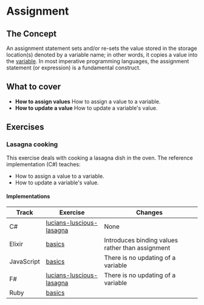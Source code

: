 # Assignment

## The Concept

An assignment statement sets and/or re-sets the value stored in the storage location(s) denoted by a variable name; in other words, it copies a value into the [variable][concept-variables]. In most imperative programming languages, the assignment statement (or expression) is a fundamental construct.

## What to cover

- **How to assign values** How to assign a value to a variable.
- **How to update a value** How to update a variable's value.

## Exercises

### Lasagna cooking

This exercise deals with cooking a lasagna dish in the oven. The reference implementation (C#) teaches:

- How to assign a value to a variable.
- How to update a variable's value.

#### Implementations

| Track      | Exercise                                          | Changes                                          |
| ---------- | ------------------------------------------------- | ------------------------------------------------ |
| C#         | [lucians-luscious-lasagna][implementation-csharp] | None                                             |
| Elixir     | [basics][implementation-elixir]                   | Introduces binding values rather than assignment |
| JavaScript | [basics][implementation-javascript]               | There is no updating of a variable               |
| F#         | [lucians-luscious-lasagna][implementation-fsharp] | There is no updating of a variable               |
| Ruby       | [basics][implementation-ruby]                     |                                                  |

[implementation-csharp]: ../../languages/csharp/exercises/concept/lucians-luscious-lasagna/.docs/introduction.md
[implementation-elixir]: ../../languages/elixir/exercises/concept/lasagna/.docs/introduction.md
[implementation-fsharp]: ../../languages/fsharp/exercises/concept/lucians-luscious-lasagna/.docs/introduction.md
[implementation-javascript]: ../../languages/javascript/exercises/concept/basics/.docs/introduction.md
[implementation-ruby]: ../../languages/ruby/exercises/concept/lasagna/.docs/introduction.md
[concept-variables]: ./variables.md
